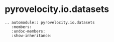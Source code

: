 # pyrovelocity.io.datasets

```{eval-rst}
.. automodule:: pyrovelocity.io.datasets
   :members:
   :undoc-members:
   :show-inheritance:
```
